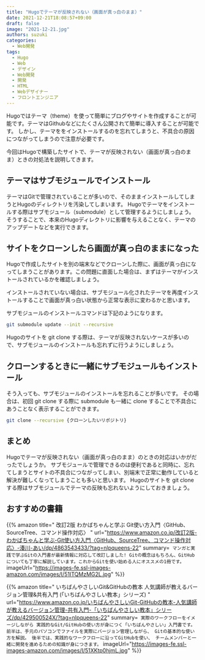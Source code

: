 ```yaml
---
title: "Hugoでテーマが反映されない（画面が真っ白のまま）"
date: 2021-12-21T18:08:57+09:00
draft: false
image: "2021-12-21.jpg"
authors: suzuki
categories:
  - Web開発
tags:
  - Hugo
  - Web
  - デザイン
  - Web開発
  - 開発
  - HTML
  - Webデザイナー
  - フロントエンジニア
---
```

Hugoではテーマ（theme）を使って簡単にブログやサイトを作成することが可能です。テーマはGithubなどにたくさん公開されて簡単に導入することが可能です。
しかし、テーマををインストールするのを忘れてしまうと、不具合の原因につながってしまうので注意が必要です。

今回はHugoで構築したサイトで、テーマが反映されない（画面が真っ白のまま）ときの対処法を説明してきます。

## テーマはサブモジュールでインストール
テーマはGitで管理されていることが多いので、そのままインストールしてしまうとHugoのディレクトリを汚染してしまいます。
Hugoでテーマをインストールする際はサブモジュール（submodule）として管理するようにしましょう。そうすることで、本来のHugoディレクトリに影響を与えることなく、テーマのアップデートなどを実行できます。

## サイトをクローンしたら画面が真っ白のままになった
Hugoで作成したサイトを別の端末などでクローンした際に、画面が真っ白になってしまうことがあります。この問題に直面した場合は、まずはテーマがインストールされているかを確認しましょう。

インストールされていない場合は、サブモジュール化されたテーマを再度インストールすることで画面が真っ白い状態から正常な表示に変わるかと思います。

サブモジュールのインストールコマンドは下記のようになります。
```bash
git submodule update --init --recursive
```

Hugoのサイトを git clone する際は、テーマが反映されないケースが多いので、サブモジュールのインストールも忘れずに行うようにしましょう。

## クローンするときに一緒にサブモジュールもインストール
そう入っても、サブモジュールのインストールを忘れることが多いです。
その場合は、初回 git clone する際に submodule も一緒に clone することで不具合にあうことなく表示することができます。
```bash
git clone --recursive {クローンしたいリポジトリ}
````

## まとめ
Hugoでテーマが反映されない（画面が真っ白のまま）のときの対応はいかがだったでしょうか。
サブモジュールで管理できるのは便利であると同時に、忘れてしまうとサイトの不具合につながってしまい、別端末で正常に動作していると解決が難しくなってしまうことも多いと思います。
Hugoのサイトを git clone する際はサブモジュールでテーマの反映も忘れないようにしておきましょう。

## おすすめの書籍
{{% amazon title=" 改訂2版 わかばちゃんと学ぶ Git使い方入門〈GitHub、SourceTree、コマンド操作対応〉 " url="https://www.amazon.co.jp/改訂2版-わかばちゃんと学ぶ-Git使い方入門〈GitHub、SourceTree、コマンド操作対応〉-湊川-あい/dp/4863543433/?tag=nlpqueens-22" summary=` マンガと実践で学ぶGitの入門書が最新情報に対応して改訂しました! Gitの概念はもちろん、GitHubについても丁寧に解説しています。これからGitを使い始める人にオススメの1冊です。` imageUrl="https://images-fe.ssl-images-amazon.com/images/I/51ITQMzMG2L.jpg" %}}

{{% amazon title=" いちばんやさしいGit&GitHubの教本 人気講師が教えるバージョン管理&共有入門 (「いちばんやさしい教本」シリーズ) " url="https://www.amazon.co.jp/いちばんやさしいGit-GitHubの教本-人気講師が教えるバージョン管理-共有入門-「いちばんやさしい教本」シリーズ/dp/429500524X/?tag=nlpqueens-22" summary=` 実際のワークフローをイメージしながら 実践的なGit/GitHubの使い方が身につく「いちばんやさしい」入門書です。 前半は、手元のパソコンでファイルを実際にバージョン管理しながら、 Gitの基本的な使い方を解説。 後半では、実践的なワークフローに沿ってGitHubを使い、 チームメンバーと一緒に開発を進めるための知識が身につきます。` imageUrl="https://images-fe.ssl-images-amazon.com/images/I/51XKtp0hjmL.jpg" %}}

